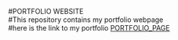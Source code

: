 #PORTFOLIO WEBSITE
<br>
#This repository contains my portfolio webpage
<br>
#here is the link to my portfolio [PORTFOLIO_PAGE]()
